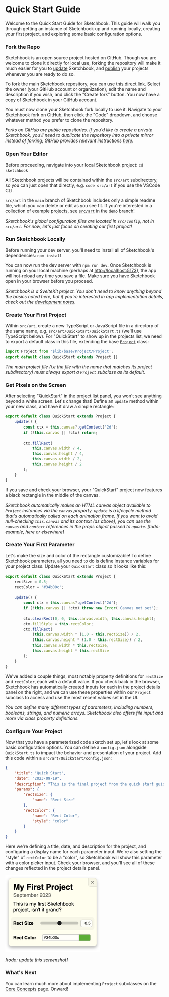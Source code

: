 # Quick Start Guide

Welcome to the Quick Start Guide for Sketchbook. This guide will walk you through getting an instance of Sketchbook up and running locally, creating your first project, and exploring some basic configuration options.

### Fork the Repo

Sketchbook is an open source project hosted on GitHub. Though you are welcome to clone it directly for local use, forking the repository will make it much easier for you to [update](updating.md) Sketchbook, and [publish](deploying.md) your projects whenever you are ready to do so.

To fork the main Sketchbook repository, you can use [this direct link](https://github.com/flatpickles/sketchbook/fork). Select the owner (your GitHub account or organization), edit the name and description if you wish, and click the "Create fork" button. You now have a copy of Sketchbook in your GitHub account.

You must now clone your Sketchbook fork locally to use it. Navigate to your Sketchbook fork on GitHub, then click the "Code" dropdown, and choose whatever method you prefer to clone the repository.

_Forks on GitHub are public repositories. If you'd like to create a private Sketchbook, you'll need to duplicate the repository into a private mirror instead of forking; GitHub provides relevant instructions [here](https://docs.github.com/en/repositories/creating-and-managing-repositories/duplicating-a-repository)._

### Open Your Editor

Before proceeding, navigate into your local Sketchbook project: `cd sketchbook`

All Sketchbook projects will be contained within the `src/art` subdirectory, so you can just open that directly, e.g. `code src/art` if you use the VSCode CLI.

`src/art` in the `main` branch of Sketchbook includes only a simple readme file, which you can delete or edit as you see fit. If you're interested in a collection of example projects, see [`src/art`](https://github.com/flatpickles/sketchbook/tree/demo/src/art) in the `demo` branch!

_Sketchbook's global configuration files are located in `src/config`, not in `src/art`. For now, let's just focus on creating our first project!_

### Run Sketchbook Locally

Before running your dev server, you'll need to install all of Sketchbook's dependencies: `npm install`

You can now run the dev server with `npm run dev`. Once Sketchbook is running on your local machine (perhaps at [http://localhost:5173](http://localhost:5173)), the app will hot-reload any time you save a file. Make sure you have Sketchbook open in your browser before you proceed.

_Sketchbook is a SvelteKit project. You don't need to know anything beyond the basics noted here, but if you're interested in app implementation details, check out the [development notes](dev-notes.md)._

### Create Your First Project

Within `src/art`, create a new TypeScript or JavaScript file in a directory of the same name, e.g. `src/art/QuickStart/QuickStart.ts` (we'll use TypeScript below). For "QuickStart" to show up in the projects list, we need to export a default class in this file, extending the base [`Project`](https://github.com/flatpickles/sketchbook/blob/main/src/lib/base/Project/Project.ts) class:

```ts
import Project from '$lib/base/Project/Project';
export default class QuickStart extends Project {}
```

_The main project file (i.e the file with the name that matches its project subdirectory) must always export a `Project` subclass as its default._

### Get Pixels on the Screen

After selecting "QuickStart" in the project list panel, you won't see anything beyond a white screen. Let's change that! Define an `update` method within your new class, and have it draw a simple rectangle:

```ts
export default class QuickStart extends Project {
    update() {
        const ctx = this.canvas?.getContext('2d');
        if (!this.canvas || !ctx) return;

        ctx.fillRect(
            this.canvas.width / 4,
            this.canvas.height / 4,
            this.canvas.width / 2,
            this.canvas.height / 2
        );
    }
}
```

If you save and check your browser, your "QuickStart" project now features a black rectangle in the middle of the canvas.

_Sketchbook automatically makes an HTML canvas object available to `Project` instances via the `canvas` property. `update` is a lifecycle method that's automatically called on each animation frame. If you want to avoid null-checking `this.canvas` and its context (as above), you can use the `canvas` and `context` references in the props object passed to `update`. [todo: example, here or elsewhere]_

### Create Your First Parameter

Let's make the size and color of the rectangle customizable! To define Sketchbook parameters, all you need to do is define instance variables for your project class. Update your `QuickStart` class so it looks like this:

```ts
export default class QuickStart extends Project {
    rectSize = 0.5;
    rectColor = '#34b00c';

    update() {
        const ctx = this.canvas?.getContext('2d');
        if (!this.canvas || !ctx) throw new Error('Canvas not set');

        ctx.clearRect(0, 0, this.canvas.width, this.canvas.height);
        ctx.fillStyle = this.rectColor;
        ctx.fillRect(
            (this.canvas.width * (1.0 - this.rectSize)) / 2,
            (this.canvas.height * (1.0 - this.rectSize)) / 2,
            this.canvas.width * this.rectSize,
            this.canvas.height * this.rectSize
        );
    }
}
```

We've added a couple things, most notably property definitions for `rectSize` and `rectColor`, each with a default value. If you check back in the browser, Sketchbook has automatically created inputs for each in the project details panel on the right, and we can use these properties within our `Project` subclass to access and use the most recent values set in the UI.

_You can define many different types of parameters, including numbers, booleans, strings, and numeric arrays. Sketchbook also offers file input and more via class property definitions._

### Configure Your Project

Now that you have a parameterized code sketch set up, let's look at some basic configuration options. You can define a `config.json` alongside `QuickStart.ts` to impact the behavior and presentation of your project. Add this code within a `src/art/QuickStart/config.json`:

```json
{
    "title": "Quick Start",
    "date": "2023-09-19",
    "description": "This is the final project from the quick start guide",
    "params": {
        "rectSize": {
            "name": "Rect Size"
        },
        "rectColor": {
            "name": "Rect Color",
            "style": "color"
        }
    }
}
```

Here we're defining a title, date, and description for the project, and configuring a display name for each parameter input. We're also setting the "style" of `rectColor` to be a "color", so Sketchbook will show this parameter with a color picker input. Check your browser, and you'll see all of these changes reflected in the project details panel.

<img src="media/quickstart-details.png" style="width: 300px" />

_[todo: update this screenshot]_

### What's Next

You can learn much more about implementing `Project` subclasses on the [Core Concepts](core-concepts.md) page. Onward!
